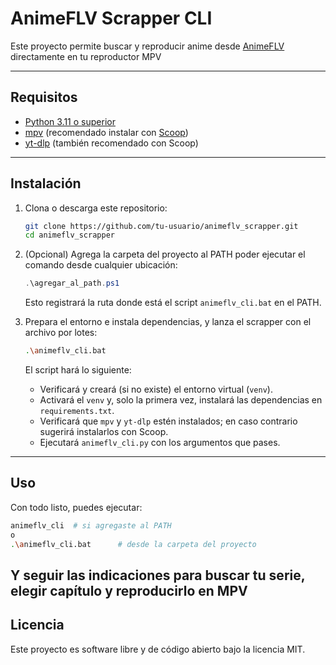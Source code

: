 # AnimeFLV Scrapper CLI

Este proyecto permite buscar y reproducir anime desde [AnimeFLV](https://www3.animeflv.net/) directamente en tu reproductor MPV

---

## Requisitos

* [Python 3.11 o superior](https://www.python.org/)
* [mpv](https://mpv.io/) (recomendado instalar con [Scoop](https://scoop.sh/))
* [yt-dlp](https://github.com/yt-dlp/yt-dlp) (también recomendado con Scoop)

---

## Instalación

1. Clona o descarga este repositorio:

   ```bash
   git clone https://github.com/tu-usuario/animeflv_scrapper.git
   cd animeflv_scrapper
   ```

2. (Opcional) Agrega la carpeta del proyecto al PATH poder ejecutar el comando desde cualquier ubicación:

   ```powershell
   .\agregar_al_path.ps1
   ```

   Esto registrará la ruta donde está el script `animeflv_cli.bat` en el PATH.

3. Prepara el entorno e instala dependencias, y lanza el scrapper con el archivo por lotes:

   ```bash
   .\animeflv_cli.bat
   ```

   El script hará lo siguiente:

   * Verificará y creará (si no existe) el entorno virtual (`venv`).
   * Activará el `venv` y, solo la primera vez, instalará las dependencias en `requirements.txt`.
   * Verificará que `mpv` y `yt-dlp` estén instalados; en caso contrario sugerirá instalarlos con Scoop.
   * Ejecutará `animeflv_cli.py` con los argumentos que pases.

---

## Uso

Con todo listo, puedes ejecutar:

```bash
animeflv_cli  # si agregaste al PATH
o
.\animeflv_cli.bat      # desde la carpeta del proyecto
```

## Y seguir las indicaciones para buscar tu serie, elegir capítulo y reproducirlo en MPV


## Licencia

Este proyecto es software libre y de código abierto bajo la licencia MIT.
